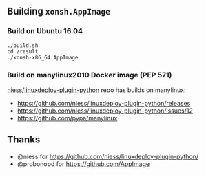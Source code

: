 ## Building `xonsh.AppImage`
### Build on Ubuntu 16.04
```shell script
./build.sh
cd /result
./xonsh-x86_64.AppImage
```

### Build on manylinux2010 Docker image (PEP 571)

[niess/linuxdeploy-plugin-python](https://github.com/niess/linuxdeploy-plugin-python) repo has builds on manylinux: 

* https://github.com/niess/linuxdeploy-plugin-python/releases
* https://github.com/niess/linuxdeploy-plugin-python/issues/12 
* https://github.com/pypa/manylinux

## Thanks
* @niess for https://github.com/niess/linuxdeploy-plugin-python/
* @probonopd for https://github.com/AppImage
